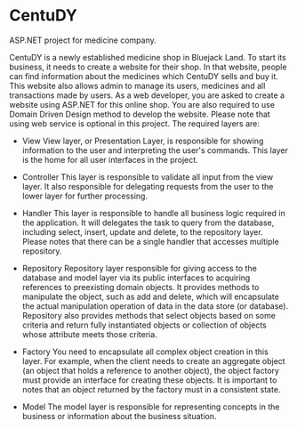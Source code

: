 # CentuDY
ASP.NET project for medicine company.

CentuDY is a newly established medicine shop in Bluejack Land. To start its business, it needs to create a website for their shop. In that website, people can find information about the medicines which CentuDY sells and buy it. This website also allows admin to manage its users, medicines and all transactions made by users.
As a web developer, you are asked to create a website using ASP.NET for this online shop. You are also required to use Domain Driven Design method to develop the website. Please note that using web service is optional in this project. The required layers are:

-	View
View layer, or Presentation Layer, is responsible for showing information to the user and interpreting the user's commands. This layer is the home for all user interfaces in the project.

-	Controller
This layer is responsible to validate all input from the view layer. It also responsible for delegating requests from the user to the lower layer for further processing.

-	Handler
This layer is responsible to handle all business logic required in the application. It will delegates the task to query from the database, including select, insert, update and delete, to the repository layer. Please notes that there can be a single handler that accesses multiple repository.  

-	Repository
Repository layer responsible for giving access to the database and model layer via its public interfaces to acquiring references to preexisting domain objects. It provides methods to manipulate the object, such as add and delete, which will encapsulate the actual manipulation operation of data in the data store (or database). Repository also provides methods that select objects based on some criteria and return fully instantiated objects or collection of objects whose attribute meets those criteria.

-	Factory
You need to encapsulate all complex object creation in this layer. For example, when the client needs to create an aggregate object (an object that holds a reference to another object), the object factory must provide an interface for creating these objects. It is important to notes that an object returned by the factory must in a consistent state.

-	Model
The model layer is responsible for representing concepts in the business or information about the business situation.
